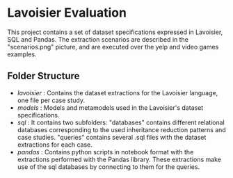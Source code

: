 # Lavoisier Evaluation

This project contains a set of dataset specifications expressed in Lavoisier, SQL and Pandas.
The extraction scenarios are described in the "scenarios.png" picture, and are executed over the yelp and video games examples.

## Folder Structure

- *lavoisier* : Contains the dataset extractions for the Lavoisier language, one file per case study.
- *models* : Models and metamodels used in the Lavoisier's dataset specifications.
- *sql* : It contains two subfolders: "databases" contains different relational databases corresponding to the used inheritance reduction patterns and case studies. "queries" contains several .sql files with the dataset extractions for each case.
- *pandas* : Contains python scripts in notebook format with the extractions performed with the Pandas library. These extractions make use of the sql databases by connecting to them for the queries.
